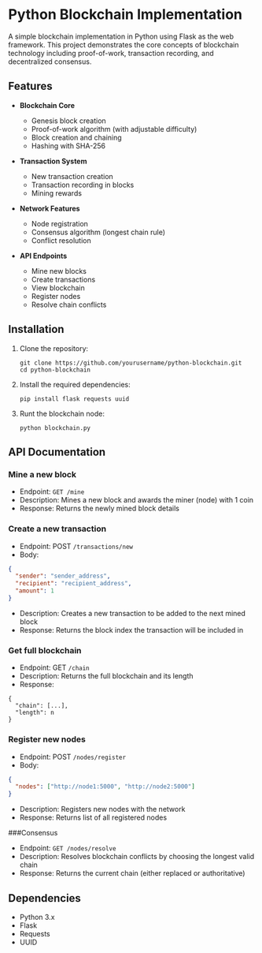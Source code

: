 # Python Blockchain Implementation

A simple blockchain implementation in Python using Flask as the web framework. 
This project demonstrates the core concepts of blockchain technology including proof-of-work, transaction recording, and decentralized consensus.

## Features

- **Blockchain Core**
  - Genesis block creation
  - Proof-of-work algorithm (with adjustable difficulty)
  - Block creation and chaining
  - Hashing with SHA-256

- **Transaction System**
  - New transaction creation
  - Transaction recording in blocks
  - Mining rewards

- **Network Features**
  - Node registration
  - Consensus algorithm (longest chain rule)
  - Conflict resolution

- **API Endpoints**
  - Mine new blocks
  - Create transactions
  - View blockchain
  - Register nodes
  - Resolve chain conflicts

## Installation

1. Clone the repository:
   ```
   git clone https://github.com/yourusername/python-blockchain.git
   cd python-blockchain
   ```

2. Install the required dependencies:
   ```
   pip install flask requests uuid
   ```

3. Runt the blockchain node:
   ```
   python blockchain.py
   ```

## API Documentation
### Mine a new block
- Endpoint: ```GET /mine```
- Description: Mines a new block and awards the miner (node) with 1 coin
- Response: Returns the newly mined block details

### Create a new transaction
- Endpoint: POST ```/transactions/new```
- Body:
```json
{
  "sender": "sender_address",
  "recipient": "recipient_address",
  "amount": 1
}
```
- Description: Creates a new transaction to be added to the next mined block
- Response: Returns the block index the transaction will be included in

### Get full blockchain 
- Endpoint: GET ```/chain```
- Description: Returns the full blockchain and its length
- Response:
```
{
  "chain": [...],
  "length": n
}
```

### Register new nodes
- Endpoint: POST ```/nodes/register```
- Body:
```json
{
  "nodes": ["http://node1:5000", "http://node2:5000"]
}
```
- Description: Registers new nodes with the network
- Response: Returns list of all registered nodes

###Consensus
- Endpoint: ```GET /nodes/resolve```
- Description: Resolves blockchain conflicts by choosing the longest valid chain
- Response: Returns the current chain (either replaced or authoritative)

## Dependencies
- Python 3.x
- Flask
- Requests
- UUID
